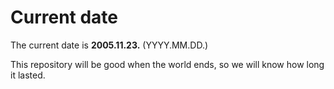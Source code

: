 # Current date

The current date is **2005.11.23.** (YYYY.MM.DD.)

This repository will be good when the world ends, so we will know how long it lasted.